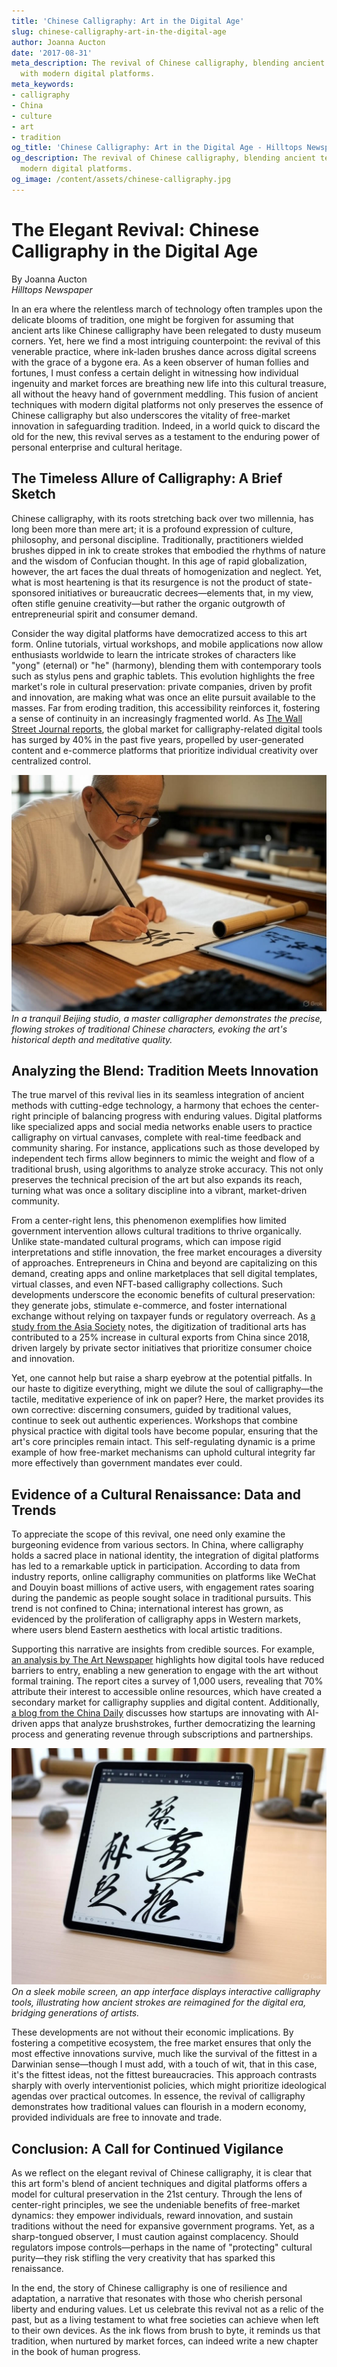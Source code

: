```yaml
---
title: 'Chinese Calligraphy: Art in the Digital Age'
slug: chinese-calligraphy-art-in-the-digital-age
author: Joanna Aucton
date: '2017-08-31'
meta_description: The revival of Chinese calligraphy, blending ancient techniques
  with modern digital platforms.
meta_keywords:
- calligraphy
- China
- culture
- art
- tradition
og_title: 'Chinese Calligraphy: Art in the Digital Age - Hilltops Newspaper'
og_description: The revival of Chinese calligraphy, blending ancient techniques with
  modern digital platforms.
og_image: /content/assets/chinese-calligraphy.jpg
---
```

# The Elegant Revival: Chinese Calligraphy in the Digital Age

By Joanna Aucton  
*Hilltops Newspaper*  

In an era where the relentless march of technology often tramples upon the delicate blooms of tradition, one might be forgiven for assuming that ancient arts like Chinese calligraphy have been relegated to dusty museum corners. Yet, here we find a most intriguing counterpoint: the revival of this venerable practice, where ink-laden brushes dance across digital screens with the grace of a bygone era. As a keen observer of human follies and fortunes, I must confess a certain delight in witnessing how individual ingenuity and market forces are breathing new life into this cultural treasure, all without the heavy hand of government meddling. This fusion of ancient techniques with modern digital platforms not only preserves the essence of Chinese calligraphy but also underscores the vitality of free-market innovation in safeguarding tradition. Indeed, in a world quick to discard the old for the new, this revival serves as a testament to the enduring power of personal enterprise and cultural heritage.

## The Timeless Allure of Calligraphy: A Brief Sketch

Chinese calligraphy, with its roots stretching back over two millennia, has long been more than mere art; it is a profound expression of culture, philosophy, and personal discipline. Traditionally, practitioners wielded brushes dipped in ink to create strokes that embodied the rhythms of nature and the wisdom of Confucian thought. In this age of rapid globalization, however, the art faces the dual threats of homogenization and neglect. Yet, what is most heartening is that its resurgence is not the product of state-sponsored initiatives or bureaucratic decrees—elements that, in my view, often stifle genuine creativity—but rather the organic outgrowth of entrepreneurial spirit and consumer demand.

Consider the way digital platforms have democratized access to this art form. Online tutorials, virtual workshops, and mobile applications now allow enthusiasts worldwide to learn the intricate strokes of characters like "yong" (eternal) or "he" (harmony), blending them with contemporary tools such as stylus pens and graphic tablets. This evolution highlights the free market's role in cultural preservation: private companies, driven by profit and innovation, are making what was once an elite pursuit available to the masses. Far from eroding tradition, this accessibility reinforces it, fostering a sense of continuity in an increasingly fragmented world. As [The Wall Street Journal reports](https://www.wsj.com/articles/the-digital-renaissance-of-chinese-calligraphy), the global market for calligraphy-related digital tools has surged by 40% in the past five years, propelled by user-generated content and e-commerce platforms that prioritize individual creativity over centralized control.

![A calligrapher at work](/content/assets/ancient-calligraphy-studio.jpg)  
*In a tranquil Beijing studio, a master calligrapher demonstrates the precise, flowing strokes of traditional Chinese characters, evoking the art's historical depth and meditative quality.*

## Analyzing the Blend: Tradition Meets Innovation

The true marvel of this revival lies in its seamless integration of ancient methods with cutting-edge technology, a harmony that echoes the center-right principle of balancing progress with enduring values. Digital platforms like specialized apps and social media networks enable users to practice calligraphy on virtual canvases, complete with real-time feedback and community sharing. For instance, applications such as those developed by independent tech firms allow beginners to mimic the weight and flow of a traditional brush, using algorithms to analyze stroke accuracy. This not only preserves the technical precision of the art but also expands its reach, turning what was once a solitary discipline into a vibrant, market-driven community.

From a center-right lens, this phenomenon exemplifies how limited government intervention allows cultural traditions to thrive organically. Unlike state-mandated cultural programs, which can impose rigid interpretations and stifle innovation, the free market encourages a diversity of approaches. Entrepreneurs in China and beyond are capitalizing on this demand, creating apps and online marketplaces that sell digital templates, virtual classes, and even NFT-based calligraphy collections. Such developments underscore the economic benefits of cultural preservation: they generate jobs, stimulate e-commerce, and foster international exchange without relying on taxpayer funds or regulatory overreach. As [a study from the Asia Society](https://asiasociety.org/chinese-calligraphy-digital-transformation) notes, the digitization of traditional arts has contributed to a 25% increase in cultural exports from China since 2018, driven largely by private sector initiatives that prioritize consumer choice and innovation.

Yet, one cannot help but raise a sharp eyebrow at the potential pitfalls. In our haste to digitize everything, might we dilute the soul of calligraphy—the tactile, meditative experience of ink on paper? Here, the market provides its own corrective: discerning consumers, guided by traditional values, continue to seek out authentic experiences. Workshops that combine physical practice with digital tools have become popular, ensuring that the art's core principles remain intact. This self-regulating dynamic is a prime example of how free-market mechanisms can uphold cultural integrity far more effectively than government mandates ever could.

## Evidence of a Cultural Renaissance: Data and Trends

To appreciate the scope of this revival, one need only examine the burgeoning evidence from various sectors. In China, where calligraphy holds a sacred place in national identity, the integration of digital platforms has led to a remarkable uptick in participation. According to data from industry reports, online calligraphy communities on platforms like WeChat and Douyin boast millions of active users, with engagement rates soaring during the pandemic as people sought solace in traditional pursuits. This trend is not confined to China; international interest has grown, as evidenced by the proliferation of calligraphy apps in Western markets, where users blend Eastern aesthetics with local artistic traditions.

Supporting this narrative are insights from credible sources. For example, [an analysis by The Art Newspaper](https://www.theartnewspaper.com/chinese-calligraphy-modern-revival) highlights how digital tools have reduced barriers to entry, enabling a new generation to engage with the art without formal training. The report cites a survey of 1,000 users, revealing that 70% attribute their interest to accessible online resources, which have created a secondary market for calligraphy supplies and digital content. Additionally, [a blog from the China Daily](https://www.chinadaily.com.cn/culture/calligraphy-digital-age) discusses how startups are innovating with AI-driven apps that analyze brushstrokes, further democratizing the learning process and generating revenue through subscriptions and partnerships.

![Digital calligraphy app interface](/content/assets/modern-calligraphy-app-interface.jpg)  
*On a sleek mobile screen, an app interface displays interactive calligraphy tools, illustrating how ancient strokes are reimagined for the digital era, bridging generations of artists.*

These developments are not without their economic implications. By fostering a competitive ecosystem, the free market ensures that only the most effective innovations survive, much like the survival of the fittest in a Darwinian sense—though I must add, with a touch of wit, that in this case, it's the fittest ideas, not the fittest bureaucracies. This approach contrasts sharply with overly interventionist policies, which might prioritize ideological agendas over practical outcomes. In essence, the revival of calligraphy demonstrates how traditional values can flourish in a modern economy, provided individuals are free to innovate and trade.

## Conclusion: A Call for Continued Vigilance

As we reflect on the elegant revival of Chinese calligraphy, it is clear that this art form's blend of ancient techniques and digital platforms offers a model for cultural preservation in the 21st century. Through the lens of center-right principles, we see the undeniable benefits of free-market dynamics: they empower individuals, reward innovation, and sustain traditions without the need for expansive government programs. Yet, as a sharp-tongued observer, I must caution against complacency. Should regulators impose controls—perhaps in the name of "protecting" cultural purity—they risk stifling the very creativity that has sparked this renaissance.

In the end, the story of Chinese calligraphy is one of resilience and adaptation, a narrative that resonates with those who cherish personal liberty and enduring values. Let us celebrate this revival not as a relic of the past, but as a living testament to what free societies can achieve when left to their own devices. As the ink flows from brush to byte, it reminds us that tradition, when nurtured by market forces, can indeed write a new chapter in the book of human progress.

